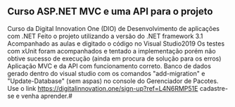 ## Curso ASP.NET MVC e uma API para o projeto
Curso da Digital Innovation One (DIO) de Desenvolvimento de aplicações com .NET
Feito o projeto utilizando a versão do .NET framework 3.1
Acompanhado as aulas e digitado o código no Visual Studio2019
Os testes com xUnit foram acompanhados e tentado a implementação porém não obtive sucesso de execução (ainda em procura de solução para os erros)
Aplicação MVC e da API com funcionamento correto.
Banco de dados gerado dentro do visual studio com os comandos "add-migration" e "Update-Database" (sem aspas) no console do Gerenciador de Pacotes.
Use o link https://digitalinnovation.one/sign-up?ref=L4N6RMP51E cadastre-se e venha aprender.#
